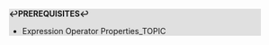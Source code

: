 <div style="margin:2em; background-color: #e0e0e0;">

<strong>↩PREREQUISITES↩</strong>

 * Expression Operator Properties_TOPIC

</div>


